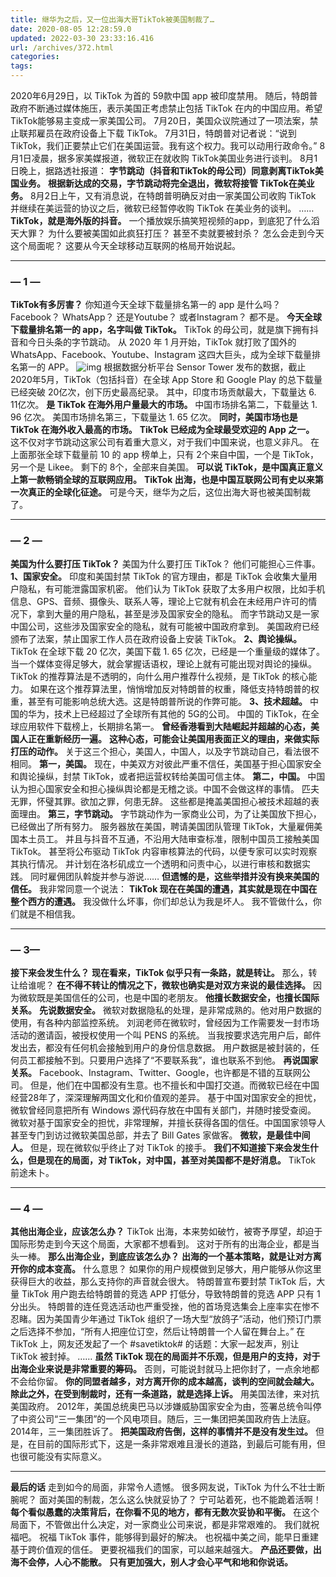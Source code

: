 ```yaml
---
title: 继华为之后，又一位出海大哥TikTok被美国制裁了…
date: 2020-08-05 12:28:59.0
updated: 2022-03-30 23:33:16.416
url: /archives/372.html
categories: 
tags: 
---
```




2020年6月29日，以 TikTok 为首的 59款中国 app 被印度禁用。 随后，特朗普政府不断通过媒体施压，表示美国正考虑禁止包括 TikTok 在内的中国应用。希望 TikTok能够易主变成一家美国公司。 7月20日，美国众议院通过了一项法案，禁止联邦雇员在政府设备上下载 TikTok。 7月31日，特朗普对记者说：“说到 TikTok，我们正要禁止它们在美国运营。我有这个权力。我可以动用行政命令。” 8月1日凌晨，据多家美媒报道，微软正在就收购 TikTok美国业务进行谈判。 8月1日晚上，据路透社报道： **字节跳动（抖音和TikTok的母公司）同意剥离TikTok美国业务。** **根据新达成的交易，字节跳动将完全退出，微软将接管 TikTok在美业务。** 8月2日上午，又有消息说，在特朗普明确反对由一家美国公司收购 TikTok 并继续在美运营的协议之后，微软已经暂停收购 TikTok 在美业务的谈判。 …… **TikTok，就是海外版的抖音。** 一个播放娱乐搞笑短视频的app，到底犯了什么滔天大罪？ 为什么要被美国如此疯狂打压？ 甚至不卖就要被封杀？ 怎么会走到今天这个局面呢？ 这要从今天全球移动互联网的格局开始说起。

* * *

### — 1 —

**TikTok有多厉害？** 你知道今天全球下载量排名第一的 app 是什么吗？ Facebook？ WhatsApp？ 还是Youtube？ 或者Instagram？ 都不是。 **今天全球下载量排名第一的 app，名字叫做 TikTok。** TikTok 的母公司，就是旗下拥有抖音和今日头条的字节跳动。 从 2020 年 1 月开始，TikTok 就打败了国外的 WhatsApp、Facebook、Youtube、Instagram 这四大巨头，成为全球下载量排名第一的 APP。 ![img](https://images-aiyc-1301641396.cos.ap-guangzhou.myqcloud.com/20200805121343.jpeg) 根据数据分析平台 Sensor Tower 发布的数据，截止 2020年5月，TikTok（包括抖音）在全球 App Store 和 Google Play 的总下载量已经突破 20亿次，创下历史最高纪录。 其中，印度市场贡献最大，下载量达 6. 11亿次。 **是 TikTok 在海外用户量最大的市场。** 中国市场排名第二，下载量达 1. 96 亿次。 美国市场排名第三，下载量达 1. 65 亿次。 **同时，美国市场也是 TikTok 在海外收入最高的市场。** **TikTok 已经成为全球最受欢迎的 App 之一。** 这不仅对字节跳动这家公司有着重大意义，对于我们中国来说，也意义非凡。 在上面那张全球下载量前 10 的 app 榜单上，只有 2个来自中国，一个是 TikTok，另一个是 Likee。 剩下的 8个，全部来自美国。 **可以说 TikTok，是中国真正意义上第一款畅销全球的互联网应用。** **TikTok 出海，也是中国互联网公司有史以来第一次真正的全球化征途。** 可是今天，继华为之后，这位出海大哥也被美国制裁了。

* * *

### — 2 —

**美国为什么要打压 TikTok？** 美国为什么要打压 TikTok？ 他们可能担心三件事。 **1、国家安全。** 印度和美国封禁 TikTok 的官方理由，都是 TikTok 会收集大量用户隐私，有可能泄露国家机密。 他们认为 TikTok 获取了太多用户权限，比如手机信息、GPS、音频、摄像头、联系人等，理论上它就有机会在未经用户许可的情况下，拿到大量的用户隐私，甚至是涉及国家安全的隐私。 而字节跳动又是一家中国公司，这些涉及国家安全的隐私，就有可能被中国政府拿到。 美国政府已经颁布了法案，禁止国家工作人员在政府设备上安装 TikTok。 **2、舆论操纵。** TikTok 在全球下载 20 亿次，美国下载 1. 65 亿次，已经是一个重量级的媒体了。 当一个媒体变得足够大，就会掌握话语权，理论上就有可能出现对舆论的操纵。 TikTok 的推荐算法是不透明的，向什么用户推荐什么视频，是 TikTok 的核心能力。 如果在这个推荐算法里，悄悄增加反对特朗普的权重，降低支持特朗普的权重，甚至有可能影响总统大选。这是特朗普所说的作弊可能。 **3、技术超越。** 中国的华为，技术上已经超过了全球所有其他的 5G的公司。 中国的 TikTok，在全球应用软件下载榜上，长期排名第一。 **曾经香港看到大陆崛起并超越的心态，美国人正在重新经历一遍。** **这种心态，可能会让美国用表面正义的理由，来做实际打压的动作。** 关于这三个担心，美国人，中国人，以及字节跳动自己，看法很不相同。 **第一，美国。** 现在，中美双方对彼此严重不信任，美国基于担心国家安全和舆论操纵，封禁 TikTok，或者把运营权转给美国可信主体。 **第二，中国。** 中国认为担心国家安全和担心操纵舆论都是无稽之谈。中国不会做这样的事情。 匹夫无罪，怀璧其罪。欲加之罪，何患无辞。 这些都是掩盖美国担心被技术超越的表面理由。 **第三，字节跳动。** 字节跳动作为一家商业公司，为了让美国放下担心，已经做出了所有努力。 服务器放在美国，聘请美国团队管理 TikTok，大量雇佣美国本土员工。 并且与抖音不互通，不沿用大陆审查标准，限制中国员工接触美国 TikTok。 甚至将公布驱动 TikTok 内容审核算法的代码，以便专家可以实时观察其执行情况。 并计划在洛杉矶成立一个透明和问责中心，以进行审核和数据实践。 同时雇佣团队斡旋并参与游说…… **但遗憾的是，这些举措并没有换来美国的信任。** 我非常同意一个说法： **TikTok 现在在美国的遭遇，其实就是现在中国在整个西方的遭遇。** 我没做什么坏事，你们却总认为我是坏人。 我不管做什么，你们就是不相信我。

* * *

### — 3—

**接下来会发生什么？** **现在看来，TikTok 似乎只有一条路，就是转让。** 那么，转让给谁呢？ **在不得不转让的情况之下，微软也确实是对双方来说的最佳选择。** 因为微软既是美国信任的公司，也是中国的老朋友。 **他擅长数据安全，也擅长国际关系。** **先说数据安全。** 微软对数据隐私的处理，是非常成熟的。他对用户数据的使用，有各种内部监控系统。 刘润老师在微软时，曾经因为工作需要发一封市场活动的邀请函，被授权使用一个叫 PENS 的系统。 当我按要求选完用户后，邮件发出去，都没有任何机会接触到用户的身份信息数据。 用户数据是被封装的，任何员工都接触不到。只要用户选择了“不要联系我”，谁也联系不到他。 **再说国家关系。** Facebook、Instagram、Twitter、Google，也许都是不错的互联网公司。 但是，他们在中国都没有生意。也不擅长和中国打交道。而微软已经在中国经营28年了，深深理解两国文化和价值观的差异。 基于中国对国家安全的担忧，微软曾经同意把所有 Windows 源代码存放在中国有关部门，并随时接受查阅。 微软对基于国家安全的担忧，非常理解，并擅长获得各国的信任。中国国家领导人甚至专门到访过微软美国总部，并去了 Bill Gates 家做客。 **微软，是最佳中间人。** 但是，现在微软似乎终止了对 TikTok 的接手。 **我们不知道接下来会发生什么，但是现在的局面，对 TikTok，对中国，甚至对美国都不是好消息。** TikTok 前途未卜。

* * *

### — 4 —

**其他出海企业，应该怎么办？** TikTok 出海，本来势如破竹，被寄予厚望，却迫于国际形势走到今天这个局面，大家都不想看到。 这对于所有的出海企业，都是当头一棒。 **那么出海企业，到底应该怎么办？** **出海的一个基本策略，就是让对方离开你的成本变高。** 什么意思？ 如果你的用户规模做到足够大，用户能够从你这里获得巨大的收益，那么支持你的声音就会很大。 特朗普宣布要封禁 TikTok 后，大量 TikTok 用户跑去给特朗普的竞选 APP 打低分，导致特朗普的竞选 APP 只有 1分出头。 特朗普的连任竞选活动也严重受挫，他的首场竞选集会上座率实在惨不忍睹。因为美国青少年通过 TikTok 组织了一场大型“放鸽子”活动，他们预订门票之后选择不参加，“所有人把座位订空，然后让特朗普一个人留在舞台上。” 在 TikTok 上，网友还发起了一个 #savetiktok# 的话题：大家一起发声，别让 TikTok 被封掉。 …… **虽然 TikTok 现在的局面并不乐观，但是用户的支持，对于出海企业来说是非常重要的筹码。** 否则，可能说封就马上把你封了，一点余地都不会给你留。 **你的同盟者越多，对方离开你的成本越高，谈判的空间就会越大。** **除此之外，在受到制裁时，还有一条道路，就是选择上诉。** 用美国法律，来对抗美国政府。 2012年，美国总统奥巴马以涉嫌威胁国家安全为由，签署总统令叫停了中资公司“三一集团”的一个风电项目。随后，三一集团把美国政府告上法庭。 2014年，三一集团胜诉了。 **把美国政府告倒，这样的事情并不是没有发生过。** 但是，在目前的国际形式下，这是一条非常艰难且漫长的道路，到最后可能有用，但也很可能没有实际意义。

* * *

**最后的话** 走到如今的局面，非常令人遗憾。 很多网友说，TikTok 为什么不壮士断腕呢？ 面对美国的制裁，怎么这么快就妥协了？ 宁可站着死，也不能跪着活啊！ **每个看似愚蠢的决策背后，在你看不见的地方，都有无数次妥协和平衡。** 在这个局面下，不管做出什么决定，对一家商业公司来说，都是非常艰难的。 我们就祝福吧。 祝福 TikTok 事件，能够得到最好的解决。 也祝福中美之间，能早日重建基于跨价值观的信任。 更要祝福我们的国家，可以越来越强大。 **产品还要做，出海不会停，人心不能散。** **只有更加强大，别人才会心平气和地和你说话。**